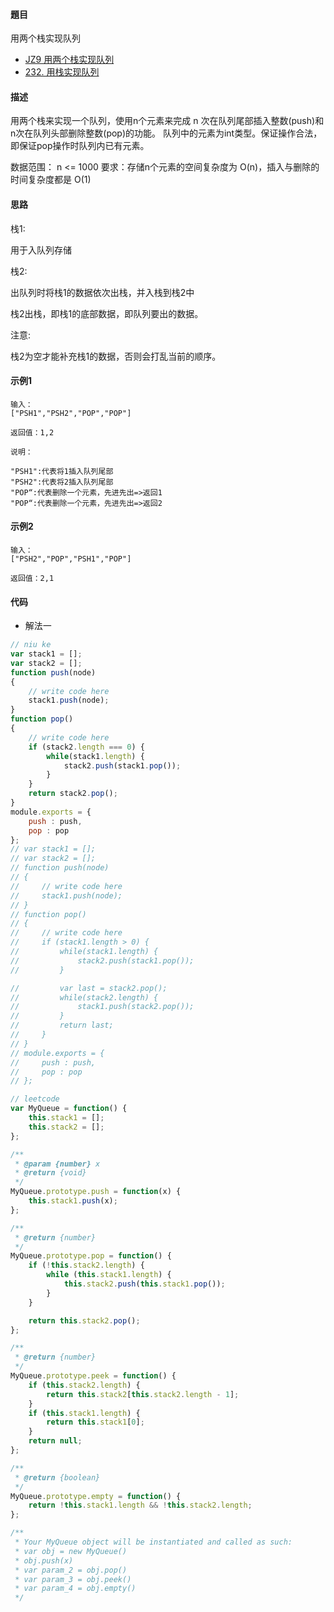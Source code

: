#### 題目
用两个栈实现队列
- [JZ9 用两个栈实现队列](https://www.nowcoder.com/practice/54275ddae22f475981afa2244dd448c6?tpId=13&tqId=23281&ru=/ta/coding-interviews&qru=/ta/coding-interviews/question-ranking)
- [232. 用栈实现队列](https://leetcode-cn.com/problems/implement-queue-using-stacks/)
#### 描述
用两个栈来实现一个队列，使用n个元素来完成 n 次在队列尾部插入整数(push)和n次在队列头部删除整数(pop)的功能。 队列中的元素为int类型。保证操作合法，即保证pop操作时队列内已有元素。

数据范围： n <= 1000
要求：存储n个元素的空间复杂度为 O(n)，插入与删除的时间复杂度都是 O(1)

#### 思路
栈1:

用于入队列存储

栈2:

出队列时将栈1的数据依次出栈，并入栈到栈2中

栈2出栈，即栈1的底部数据，即队列要出的数据。

注意:

栈2为空才能补充栈1的数据，否则会打乱当前的顺序。

#### 示例1
```
输入：
["PSH1","PSH2","POP","POP"]

返回值：1,2

说明：

"PSH1":代表将1插入队列尾部
"PSH2":代表将2插入队列尾部
"POP“:代表删除一个元素，先进先出=>返回1
"POP“:代表删除一个元素，先进先出=>返回2 
```
#### 示例2
```
输入：
["PSH2","POP","PSH1","POP"]

返回值：2,1
```

#### 代码
- 解法一
```js
// niu ke
var stack1 = [];
var stack2 = [];
function push(node)
{
    // write code here
    stack1.push(node);
}
function pop()
{
    // write code here
    if (stack2.length === 0) {
        while(stack1.length) {
            stack2.push(stack1.pop());
        }
    }
    return stack2.pop();
}
module.exports = {
    push : push,
    pop : pop
};
// var stack1 = [];
// var stack2 = [];
// function push(node)
// {
//     // write code here
//     stack1.push(node);
// }
// function pop()
// {
//     // write code here
//     if (stack1.length > 0) {
//         while(stack1.length) {
//             stack2.push(stack1.pop());
//         }

//         var last = stack2.pop();
//         while(stack2.length) {
//             stack1.push(stack2.pop());
//         }
//         return last;
//     }
// }
// module.exports = {
//     push : push,
//     pop : pop
// };

// leetcode
var MyQueue = function() {
    this.stack1 = [];
    this.stack2 = [];
};

/** 
 * @param {number} x
 * @return {void}
 */
MyQueue.prototype.push = function(x) {
    this.stack1.push(x);
};

/**
 * @return {number}
 */
MyQueue.prototype.pop = function() {
    if (!this.stack2.length) {
        while (this.stack1.length) {
            this.stack2.push(this.stack1.pop());
        }
    }

    return this.stack2.pop();
};

/**
 * @return {number}
 */
MyQueue.prototype.peek = function() {
    if (this.stack2.length) {
        return this.stack2[this.stack2.length - 1];
    }
    if (this.stack1.length) {
        return this.stack1[0];
    }
    return null;
};

/**
 * @return {boolean}
 */
MyQueue.prototype.empty = function() {
    return !this.stack1.length && !this.stack2.length;
};

/**
 * Your MyQueue object will be instantiated and called as such:
 * var obj = new MyQueue()
 * obj.push(x)
 * var param_2 = obj.pop()
 * var param_3 = obj.peek()
 * var param_4 = obj.empty()
 */
```
